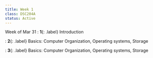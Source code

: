 ```yaml
---
title: Week 1
class: DSC204A
status: Active
---
```


Week of Mar 31
: **1**{: .label} Introduction
<!--  : [Slides](assets/slides/1_Logistics.pdf) &#8226; [Recording](https://podcast.ucsd.edu/watch/wi24/dsc204a_a00)
: *Reading:* N/A
: **Survey**{: .label .label-lab} [Beginning of Quarter Survey](https://forms.gle/5KSrMYuhWL8xaV478)
-->
: **2**{: .label} Basics: Computer Organization, Operating systems, Storage
 <!-- : [Slides](assets/slides/2_Data_representation.pdf) &#8226; [Recording](https://podcast.ucsd.edu/watch/wi24/dsc204a_a00/2) &#8226; [Scribe Notes](assets/scribe_notes/Jan_10_scribe_note.pdf)
: *Reading:* N/A -->
<!-- : **Homework**{: .label .label-homework} Homework 01 (Due 1/24) -->

: **3**{: .label} Basics: Computer Organization, Operating systems, Storage
<!--  : [Slides](assets/slides/3_storage.pdf) &#8226; [Recording](https://podcast.ucsd.edu/watch/wi24/dsc204a_a00/3) &#8226; [Scribe Notes](assets/scribe_notes/Jan_12_scribe_note.pdf)
: *Reading:* N/A
-->

<!--
Jan 12
: **2**{: .label} Basics: 
  : [Slides](#) &#8226; [Demos](#) &#8226; [Blank Demos](#)
: *Reading:* [2](https://inferentialthinking.com/chapters/02/causality-and-experiments.html)
: **Homework**{: .label .label-homework} Homework 01 (Due 1/24)
-->
